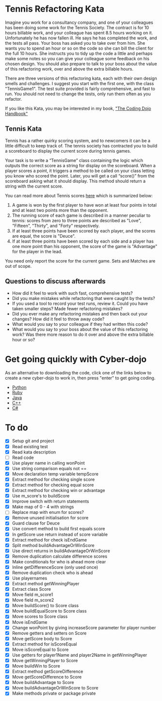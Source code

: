 # Tennis Refactoring Kata

Imagine you work for a consultancy company, and one of your colleagues has been doing some work for the Tennis Society. The contract is for 10 hours billable work, and your colleague has spent 8.5 hours working on it. Unfortunately he has now fallen ill. He says he has completed the work, and the tests all pass. Your boss has asked you to take over from him. She wants you to spend an hour or so on the code so she can bill the client for the full 10 hours. She instructs you to tidy up the code a little and perhaps make some notes so you can give your colleague some feedback on his chosen design. You should also prepare to talk to your boss about the value of this refactoring work, over and above the extra billable hours.

There are three versions of this refactoring kata, each with their own design smells and challenges. I suggest you start with the first one, with the class "TennisGame1". The test suite provided is fairly comprehensive, and fast to run. You should not need to change the tests, only run them often as you refactor.

If you like this Kata, you may be interested in my book, ["The Coding Dojo Handbook"](https://leanpub.com/codingdojohandbook)

## Tennis Kata

Tennis has a rather quirky scoring system, and to newcomers it can be a little difficult to keep track of. The tennis society has contracted you to build a scoreboard to display the current score during tennis games. 

Your task is to write a “TennisGame” class containing the logic which outputs the correct score as a string for display on the scoreboard. When a player scores a point, it triggers a method to be called on your class letting you know who scored the point. Later, you will get a call “score()” from the scoreboard asking what it should display. This method should return a string with the current score.

You can read more about Tennis scores [here](http://en.wikipedia.org/wiki/Tennis#Scoring) which is summarized below:

1. A game is won by the first player to have won at least four points in total and at least two points more than the opponent.
2. The running score of each game is described in a manner peculiar to tennis: scores from zero to three points are described as "Love", "Fifteen", "Thirty", and "Forty" respectively.
3. If at least three points have been scored by each player, and the scores are equal, the score is "Deuce".
4. If at least three points have been scored by each side and a player has one more point than his opponent, the score of the game is "Advantage" for the player in the lead.

You need only report the score for the current game. Sets and Matches are out of scope.

## Questions to discuss afterwards

* How did it feel to work with such fast, comprehensive tests?
* Did you make mistakes while refactoring that were caught by the tests?
* If you used a tool to record your test runs, review it. Could you have taken smaller steps? Made fewer refactoring mistakes?
* Did you ever make any refactoring mistakes and then back out your changes? How did it feel to throw away code?
* What would you say to your colleague if they had written this code?
* What would you say to your boss about the value of this refactoring work? Was there more reason to do it over and above the extra billable hour or so?

# Get going quickly with Cyber-dojo

As an alternative to downloading the code, click one of the links below to create a new cyber-dojo to work in, then press "enter" to get going coding.

- [Python](http://cyber-dojo.org/forker/fork/435E5C1C88?avatar=moose&tag=5)
- [Ruby](http://cyber-dojo.org/forker/fork/3367E4B0E9?avatar=raccoon&tag=4)
- [Java](http://cyber-dojo.org/forker/fork/4D363A34A7?avatar=vulture&tag=3)
- [C++](http://cyber-dojo.org/forker/fork/A06DCDA217?avatar=wolf&tag=5)
- [C#](http://cyber-dojo.org/forker/fork/672E047F5D?avatar=buffalo&tag=8)

# To do
- [x] Setup git and project
- [x] Read existing test
- [x] Read kata description
- [ ] Read code
- [x] Use player name in calling wonPoint
- [x] Use string comparison equals not ==
- [x] Move declaration temp variable tempScore
- [x] Extract method for checking single score
- [x] Extract method for checking equal score
- [x] Extract method for checking win or advantage
- [x] Use m_score's to buildScore
- [x] Improve switch with return statements
- [x] Make map of 0 - 4 with strings
- [ ] Replace map with enum for scores?
- [x] Remove unused initialisation for score
- [x] Guard clause for Deuce
- [x] Use convert method to build first equals score
- [x] In getScore use return instead of score variable
- [x] Extract method for check isEndGame
- [x] Split method buildAdvantageOrWinScore
- [x] Use direct returns in buildAdvantageOrWinScore
- [x] Remove duplication calculate difference scores
- [x] Make conditionals for who is ahead more clear
- [x] Inline getDifferenceScore (only used once)
- [x] Remove duplication check who is ahead
- [x] Use playernames
- [x] Extract method getWinningPlayer
- [x] Extract class Score
- [x] Move field m_score1
- [x] Move field m_score2
- [x] Move buildScore() to Score class
- [x] Move buildEqualScore to Score class
- [x] Move scores to Score class
- [x] Move isEndGame
- [x] Change wonPoint by giving increaseScore parameter for player number
- [x] Remove getters and setters on Score
- [x] Move getScore body to Score
- [x] Extract method for isScoreEqual
- [x] Move isScoreEqual to Score
- [x] Use getters for player1Name and player2Name in getWinningPlayer
- [x] Move getWinningPlayer to Score
- [x] Move buildWin to Score
- [x] Extract method getScoreDifference
- [x] Move getScoreDifference to Score
- [x] Move buildAdvantage to Score
- [x] Move buildAdvantageOrWinScore to Score
- [x] Make methods private or package private